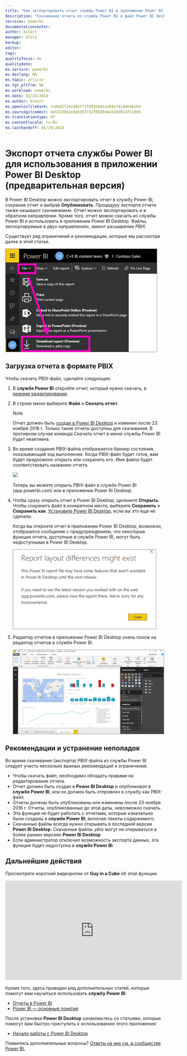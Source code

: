 ```yaml
---
title: "Как экспортировать отчет службы Power BI в приложение Power BI Desktop (предварительная версия)"
description: "Скачивание отчета из службы Power BI в файл Power BI Desktop"
services: powerbi
documentationcenter: 
author: mihart
manager: kfile
backup: 
editor: 
tags: 
qualityfocus: no
qualitydate: 
ms.service: powerbi
ms.devlang: NA
ms.topic: article
ms.tgt_pltfrm: NA
ms.workload: powerbi
ms.date: 01/24/2018
ms.author: mihart
ms.openlocfilehash: 7c0bd2f342385f71fd91bb81a284ef41deb46169
ms.sourcegitcommit: be5223b62e9a5d57c52f8588d4e539d814751dd6
ms.translationtype: HT
ms.contentlocale: ru-RU
ms.lasthandoff: 01/29/2018
---
```

# <a name="export-a-report-from-power-bi-service-to-desktop-preview"></a>Экспорт отчета службы Power BI для использования в приложении Power BI Desktop (предварительная версия)
В Power BI Desktop можно экспортировать отчет в службу Power BI, сохранив отчет и выбрав **Опубликовать**. Процедуру экспорта отчета также называют *скачиванием*. Отчет можно экспортировать и в обратном направлении. Кроме того, отчет можно скачать из службы Power BI и использовать в приложении Power BI Desktop. Файлы, экспортируемые в двух направлениях, имеют расширение *PBIX*.

Существует ряд ограничений и рекомендации, которые мы рассмотри далее в этой статье.

![](media/service-export-to-pbix/power-bi-file-export.png)

## <a name="download-the-report-as-a-pbix"></a>Загрузка отчета в формате PBIX
Чтобы скачать PBIX-файл, сделайте следующее:

1. В **службе Power BI** откройте отчет, который нужно скачать, в [режиме редактирования](service-reading-view-and-editing-view.md).
2. В строке меню выберите **Файл > Скачать отчет**.
   
   > [!NOTE]
   > Отчет должен быть [создан в Power BI Desktop](guided-learning/publishingandsharing.yml#step-2) и изменен после 23 ноября 2016 г. Только такие отчеты доступны для скачивания. В противном случае команда *Скачать отчет* в меню службы Power BI будет неактивна.
   > 
   > 
3. Во время создания PBIX-файла отображается баннер состояния, показывающий ход выполнения. Когда PBIX-файл будет готов, вам будет предложено открыть или сохранить его. Имя файла будет соответствовать названию отчета.
   
    ![](media/service-export-to-pbix/power-bi-save-pbix.png)
   
    Теперь вы можете открыть PBIX-файл в службе Power BI (app.powerbi.com) или в приложении Power BI Desktop.     
4. Чтобы сразу открыть отчет в Power BI Desktop, щелкните **Открыть**. Чтобы сохранить файл в конкретном месте, выберите **Сохранить > Сохранить как**. [Установите Power BI Desktop](desktop-get-the-desktop.md), если вы это еще не сделали.
   
    Когда вы откроете отчет в приложении Power BI Desktop, возможно, отобразится сообщение с предупреждением, что некоторые функции отчета, доступные в службе Power BI, могут быть недоступными в Power BI Desktop.
   
    ![](media/service-export-to-pbix/power-bi-export-to-pbix_2.png)

5. Редактор отчетов в приложении Power BI Desktop очень похож на редактор отчетов в службе Power BI.  
   
    ![](media/service-export-to-pbix/power-bi-desktop.png)

## <a name="considerations-and-troubleshooting"></a>Рекомендации и устранение неполадок
Во время скачивания (экспорта) *PBIX*-файла из службы Power BI следует учесть несколько важных рекомендаций и ограничений.

* Чтобы скачать файл, необходимо обладать правами на редактирование отчета.
* Отчет должен быть создан в **Power BI Desktop** и *опубликован* в **службе Power BI**, или он должен быть *отправлен* в службу как PBIX-файл.
* Отчеты должны быть опубликованы или изменены после 23 ноября 2016 г. Отчеты, опубликованные до этой даты, невозможно скачать.
* Эта функция не будет работать с отчетами, которые изначально были созданы в **службе Power BI**, включая пакеты содержимого.
* Скачанные файлы всегда нужно открывать в последней версии **Power BI Desktop**. Скачанные файлы *.pbix* могут не открываться в более ранних версиях **Power BI Desktop**.
* Если администратор отключил возможность экспорта данных, эта функция будет недоступна в **службе Power BI**.

## <a name="next-steps"></a>Дальнейшие действия
Просмотрите короткий видеоролик от **Guy in a Cube** об этой функции.

<iframe width="560" height="315" src="https://www.youtube.com/embed/ymWqU5jiUl0" frameborder="0" allowfullscreen></iframe>

Кроме того, здесь приведен ряд дополнительных статей, которые помогут вам научиться использовать **службу Power BI**:

* [Отчеты в Power BI](service-reports.md)
* [Power BI — основные понятия](service-basic-concepts.md)

После установки **Power BI Desktop** ознакомьтесь со статьями, которые помогут вам быстро приступить к использованию этого приложения:

* [Начало работы с Power BI Desktop](desktop-getting-started.md)

Появились дополнительные вопросы? [Ответы на них см. в сообществе Power BI.](http://community.powerbi.com/)   

